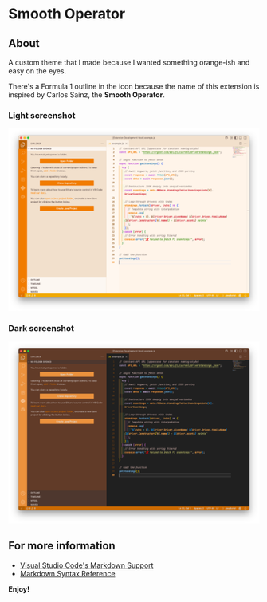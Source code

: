 # Smooth Operator

## About

A custom theme that I made because I wanted something orange-ish and easy on the eyes.

There's a Formula 1 outline in the icon because the name of this extension is inspired by Carlos Sainz, the **Smooth Operator**.

### Light screenshot

![Light theme screenshot](assets/SmoothOperatorLightScreenshot.png)

### Dark screenshot

![Dark theme screenshot](assets/SmoothOperatorDarkScreenshot.png)

## For more information

* [Visual Studio Code's Markdown Support](http://code.visualstudio.com/docs/languages/markdown)
* [Markdown Syntax Reference](https://help.github.com/articles/markdown-basics/)

**Enjoy!**
